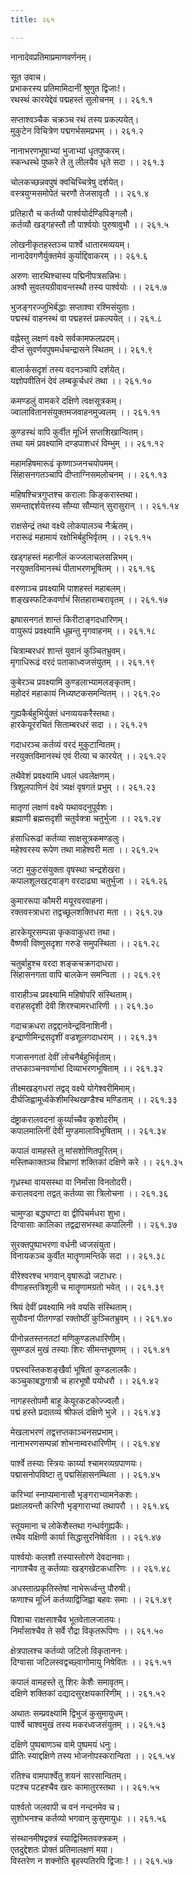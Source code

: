 ```yaml
---
title: २६१

---
```

नानादेवप्रतिमाप्रमाणवर्णनम्।  
  
सूत उवाच।  
प्रभाकरस्य प्रतिमामिदानीं श्रुणुत द्विजाः!।  
रथस्थं कारयेद्देवं पद्महस्तं सुलोचनम् ।। २६१.१  
  
सप्ताश्वञ्चैक चक्रञ्च रथं तस्य प्रकल्पयेत्।  
मुकुटेन विचित्रेण पद्मगर्भसमप्रभम् ।। २६१.२  
  
नानाभरणभूषाभ्यां भुजाभ्यां धृतपुष्करम्।  
स्कन्धस्थे पुष्करे ते तु लीलयैव धृते सदा ।। २६१.३  
  
चोलकच्छन्नवपुषं क्वचिच्चित्रेषु दर्शयेत्।  
वस्त्रयुग्मसमोपेतं चरणौ तेजसावृतौ ।। २६१.४  
  
प्रतिहारौ च कर्तव्यौ पार्श्वयोर्दण्डिपिङ्गलौ।  
कर्तव्यौ खड्गहस्तौ तौ पार्श्वयोः पुरुषावुभौ ।। २६१.५  
  
लोखनीकृतहस्तञ्च पार्श्वे धातारमव्ययम्।  
नानादेवगणैर्युक्तमेवं कुर्याद्दिवाकरम् ।। २६१.६  
  
अरुणः सारथिश्चास्य पद्मिनीपत्रसन्निभः।  
अश्वौ सुवलयग्रीवावन्तस्थौ तस्य पार्श्वयोः ।। २६१.७  
  
भुजङ्गरज्जुभिर्बद्धाः सप्ताश्वा रश्मिसंयुताः।  
पद्मस्थं वाहनस्थं वा पद्महस्तं प्रकल्पयेत् ।। २६१.८  
  
वह्नेस्तु लक्षणं वक्ष्ये सर्वकामफलप्रदम्।  
दीप्तं सुवर्णवपुषमर्धचन्द्रासने स्थितम् ।। २६१.९  
  
बालार्कसदृशं तस्य वदनञ्चापि दर्शयेत्।  
यज्ञोपवीतिनं देवं लम्बकूर्चधरं तथा ।। २६१.१०  
  
कमण्डलुं वामकरे दक्षिणे त्वक्षसूत्रकम्।  
ज्वालावितानसंयुक्तमजवाहनमुज्वलम् ।। २६१.११  
  
कुण्डस्थं वापि कुर्वीत मूर्ध्नि सप्तशिखान्वितम्।  
तथा यमं प्रवक्ष्यामि दण्डपाशधरं विम्भुम् ।। २६१.१२  
  
महामहिषमारूढं कृष्णाञ्जनचयोपमम्।  
सिंहासनगतञ्चापि दीप्ताग्निसमलोचनम् ।। २६१.१३  
  
महिषश्चित्रगुप्तश्च करालाः किङ्करास्तथा।  
समन्ताद्दर्शयेत्तस्य सौम्या सौम्यान् सुरासुरान् ।। २६१.१४  
  
राक्षसेन्द्रं तथा वक्ष्ये लोकपालञ्च नैर्ऋतम्।  
नरारूढं महामायं रक्षोभिर्बहुभिर्वृतम् ।। २६१.१५  
  
खड्गहस्तं महानीलं कज्जलाचलसन्निभम्।  
नरयुक्तविमानस्थं पीताभरणभूषितम् ।। २६१.१६  
  
वरुणाञ्च प्रवक्ष्यामि पाशहस्तं महाबलम्‌।  
शङ्खस्फटिकवर्णाभं सितहाराम्बरावृतम् ।। २६१.१७  
  
झषासनगतं शान्तं किरीटाङ्गदधारिणम्।  
वायुरूपं प्रवक्ष्यामि धूम्रन्तु मृगवाहनम् ।। २६१.१८  
  
चित्राम्बरधरं शान्तं युवानं कुञ्चितभ्रुवम्।  
मृगाधिरूढं वरदं पताकाध्वजसंयुतम् ।। २६१.१९  
  
कुबेरञ्च प्रवक्ष्यामि कुण्डलाभ्यामलङ्कृतम्।  
महोदरं महाकायं निध्यष्टकसमन्वितम् ।। २६१.२०  
  
गुह्यकैर्बहुभिर्युक्तं धनव्ययकरैस्तथा।  
हारकेयूररचितं सिताम्बरधरं सदा ।। २६१.२१  
  
गदाधरञ्च कर्तव्यं वरदं मुकुटान्वितम्।  
नरयुक्तविमानस्थं एवं रीत्या च कारयेत् ।। २६१.२२  
  
तथैवेशं प्रवक्ष्यामि धवलं धवलेक्षणम्।  
त्रिशूलपाणिनं देवं त्र्यक्षं वृषगतं प्रभुम् ।। २६१.२३  
  
मातृणां लक्षणं वक्ष्ये यथावदनुपूर्वशः।  
ब्रह्माणी ब्रह्मसदृशी चतुर्वक्त्रा चतुर्भुजा ।। २६१.२४  
  
हंसाधिरूढां कर्तव्या साक्षसूत्रकमण्डलुः।  
महेश्वरस्य रूपेण तथा माहेश्वरी मता ।। २६१.२५  
  
जटा मुकुटसंयुक्ता वृषस्था चन्द्रशेखरा।  
कपालशूलखट्वाङ्ग वरदाढ्या चतुर्भुजा ।। २६१.२६  
  
कुमाररूपा कौमरी मयूरवरवाहना।  
रक्तवस्त्राधरा तद्वच्छूलशक्तिधरा मता ।। २६१.२७  
  
हारकेयूरसम्पन्ना कृकवाकुधरा तथा।  
वैष्णवी विष्णुसदृशा गरुडे समुपस्थिता ।। २६१.२८  
  
चतुर्बाहुश्च वरदा शङ्कचक्रगदाधरा।  
सिंहासनगता वापि बालकेन समन्विता ।। २६१.२९  
  
वाराहीञ्च प्रवक्ष्यामि महिषोपरि संस्थिताम्।  
वराहसदृशी देवी शिरश्चामरधारिणी ।। २६१.३०  
  
गदाचक्रधरा तद्वद्दानवेन्द्रविनाशिनी।  
इन्द्राणीमिन्द्रसदृशीं वज्रशूलगदाधराम् ।। २६१.३१  
  
गजासनगतां देवीं लोचनैर्बहुभिर्वृताम्।  
तप्तकाञ्चनवर्णाभां दिव्याभरणभूषिताम् ।। २६१.३२  
  
तीक्ष्मखड्गधरां तद्वद् वक्ष्ये योगेश्वरीमिमाम्।  
दीर्घजिह्वामूर्ध्वकेशीमस्थिखण्डैश्च मण्डिताम् ।। २६१.३३  
  
दंष्ट्राकरालवदनां कुर्य्याच्चैव कृशोदरीम् ।  
कपालमालिनीं देवीं मुण्डमालाविभूषिताम् ।। २६१.३४  
  
कपालं वामहस्ते तु मांसशोणितपूरितम्।  
मस्तिष्काक्तञ्च विभ्राणां शक्तिकां दक्षिणे करे ।। २६१.३५  
  
गृध्रस्था वायसस्था वा निर्मांसा विनतोदरी।  
करालवदना तद्वत् कर्तव्या सा त्रिलोचना ।। २६१.३६  
  
चामुण्डा बद्धघण्टा वा द्वीपिचर्मधरा शुभा।  
दिग्वासाः कालिका तद्वद्रासभस्था कपालिनी ।। २६१.३७  
  
सुरक्तपुष्पाभरणा वर्धनी ध्वजसंयुता।  
विनायकञ्च कुर्वीत मातॄणामन्तिके सदा ।। २६१.३८  
  
वीरेश्वरश्च भगवान् वृषारूढो जटाधरः।  
वीणाहस्तत्रिशूली च मातॄणामग्रतो भवेत् ।। २६१.३९  
  
श्रियं देवीं प्रवक्ष्यामि नवे वयसि संस्थिताम्।  
सुयौवनां पीतगण्डां रक्तोष्ठीं कुञ्चितभ्रुवम् ।। २६१.४०  
  
पीनोन्नतस्तनतटां मणिकुण्डलधारिणीम्।  
सुमण्डलं मुखं तस्याः शिरः सीमन्तभूषणम् ।। २६१.४१  
  
पद्मस्वस्तिकशङ्खैर्वा भूषितां कुण्डलालकैः।  
कञ्चुकाबद्धगात्रौ च हारभूषौ पयोधरौ ।। २६१.४२  
  
नागहस्तोपमौ बाहू केयूरकटकोज्ज्वलौ।  
पद्मं हस्ते प्रदातव्यं श्रीफलं दक्षिणे भुजे ।। २६१.४३  
  
मेखलाभरणं तद्वत्तप्तकाञ्चनसप्रभाम्।  
नानाभरणसम्पन्नां शोभनाम्वरधारिणीम् ।। २६१.४४  
  
पार्श्वे तस्याः स्त्रियः कार्य्या श्चामरव्यग्रपाणयः।  
पद्मासनोपविष्टा तु पद्मसिंहासनम्थिता ।। २६१.४५  
  
करिभ्यां स्नाप्यमानासौ भृङ्गराभ्यामनेकशः।  
प्रक्षालयन्तौ करिणौ भृङ्गाराभ्यां तथापरौ ।। २६१.४६  
  
स्तूयमाना च लोकेशैस्तथा गन्धर्वगुह्यकैः।  
तथैव यक्षिणी कार्या सिद्धासुरनिषेविता ।। २६१.४७  
  
पार्श्वयोः कलशौ तस्यास्तोरणे देवदानवाः।  
नागाश्चैव तु कर्तव्याः खड्गखेटकधारिणः ।। २६१.४८  
  
अधस्तात्प्रकृतिस्तेषां नाभेरूर्ध्वन्तु पौरुषी।  
फणाश्च मूर्ध्नि कर्तव्याद्विजिह्वा बहवः समाः ।। २६१.४९  
  
पिशाचा राक्षसाश्चैव भूतवेतालजातयः।  
निर्मांसाश्चैव ते सर्वे रौद्रा विकृतरूपिणः ।। २६१.५०  
  
क्षेत्रपालश्च कर्तव्यो जटिलो विकृताननः।  
दिग्वासा जटिलस्वद्वच्छ्वागोमायु निषेवितः ।। २६१.५१  
  
कपालं वामहस्ते तु शिरः केशैः समावृतम्।  
दक्षिणे शक्तिकां दद्यादसुरक्षयकारिणीम् ।। २६१.५२  
  
अथातः सम्प्रवक्ष्यामि द्विभुजं कुसुमायुधम्।  
पार्श्वे चाश्वमुखं तस्य मकरध्वजसंयुतम् ।। २६१.५३  
  
दक्षिणे पुष्पबाणञ्च वामे पुष्पमयं धनुः।  
प्रीतिः स्याद्दक्षिणे तस्य भोजनोपस्करान्विता ।। २६१.५४  
  
रतिश्च वामपार्श्वेतु शयनं सारसान्वितम्।  
पटश्च पटहश्चैव खरः कामातुरस्तथा ।। २६१.५५  
  
पार्श्वतो जलवापी च वनं नन्दनमेव च।  
सुशोभनश्च कर्तव्यो भगवान् कुसुमायुधः ।। २६१.५६  
  
संस्थानमीषद्वक्त्रं स्याद्विस्मितवक्त्रकम् ।  
एतदुद्देशतः प्रोक्तं प्रतिमालक्षणं मया।  
विस्तरेण न शक्नोति बृहस्पतिरपि द्विजाः ! ।। २६१.५७